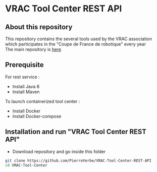 # VRAC Tool Center REST API

## About this repository
This repository contains the several tools used by the VRAC association which participates in the "Coupe de France de robotique" every year <br>
The main repository is [here](https://github.com/PierreVerbe/VRAC-Tool-Center) <br>

## Prerequisite
For rest service : <br>
* Install Java 8 <br>
* Install Maven <br>

To launch containerized tool center : <br>
* Install Docker <br>
* Install Docker-compose <br>

## Installation and run "VRAC Tool Center REST API"
* Download repository and go inside this folder
```bash
git clone https://github.com/PierreVerbe/VRAC-Tool-Center-REST-API
cd VRAC-Tool-Center
```